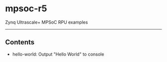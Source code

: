 # mpsoc-r5

Zynq Ultrascale+ MPSoC RPU examples

***

## Contents

- hello-world: Output "Hello World" to console
